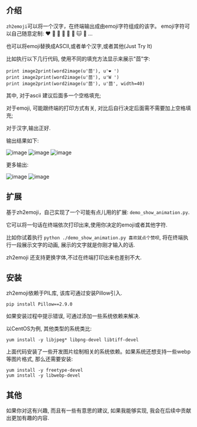 ## 介绍 

`zh2emoji`可以将一个汉字，在终端输出成由emoji字符组成的该字。 emoji字符可以自己随意定制: ❤️  🐀  🐂  🐅  🐇  🐶  🐱  🐻  ...

也可以将emoji替换成ASCII,或者单个汉字,或者其他(Just Try It)

比如执行以下几行代码, 使用不同的填充方法显示来展示"茴"字:

    print image2print(word2image(u'茴'), u'❤️ ')
    print image2print(word2image(u'茴'), u'W ')
    print image2print(word2image(u'茴'), u'茴', width=40)

其中, 对于ascii 建议后面多一个空格填充;

对于emoji, 可能跟终端的打印方式有关, 对比后自行决定后面需不需要加上空格填充;

对于汉字,输出正好.

输出结果如下:

![image](images/emoji_500.png)
![image](images/ascii_500.png)
![image](images/chinese_500.png)

更多输出:

![image](images/beer_500.png)
![image](images/ku_500.png)

## 扩展

基于zh2emoji，自己实现了一个可能有点儿用的扩展: `demo_show_animation.py`.

它可以将一句话在终端依次打印出来,使用你决定的emoji或者其他字符.

比如你试着执行 `python ./demo_show_animation.py 喜欢就点个赞呗`, 将在终端执行一段展示文字的动画, 展示的文字就是你刚才输入的话.

zh2emoji 还支持更换字体,不过在终端打印出来也差别不大.

## 安装

zh2emoji依赖于PIL库, 该库可通过安装Pillow引入.

    pip install Pillow==2.9.0

如果安装过程中提示错误, 可通过添加一些系统依赖来解决.

以CentOS为例, 其他类型的系统类比:

    yum install -y libjpeg* libpng-devel libtiff-devel

上面代码安装了一些开发图片绘制相关的系统依赖。如果系统还想支持一些webp等图片格式, 那么还需要安装:

    yum install -y freetype-devel
    yum install -y libwebp-devel

## 其他

如果你对这有兴趣, 而且有一些有意思的建议, 如果我能够实现, 我会在后续中贡献出更加有趣的内容.
